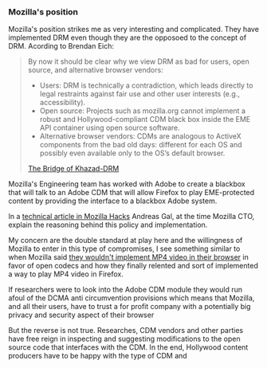### Mozilla's position

Mozilla's position strikes me as very interesting and complicated. They have implemented DRM even though they are the opposoed to the concept of DRM. Acording to Brendan Eich:

> By now it should be clear why we view DRM as bad for users, open source, and alternative browser vendors:
>
> * Users: DRM is technically a contradiction, which leads directly to legal restraints against fair use and other user interests (e.g., accessibility).
> * Open source: Projects such as mozilla.org cannot implement a robust and Hollywood-compliant CDM black box inside the EME API container using open source software.
> * Alternative browser vendors: CDMs are analogous to ActiveX components from the bad old days: different for each OS and possibly even available only to the OS’s default browser.
>
> [The Bridge of Khazad-DRM](https://brendaneich.com/2013/10/the-bridge-of-khazad-drm/)


Mozilla's Engineering team has worked with Adobe to create a blackbox that will talk to an Adobe CDM that will allow Firefox to play EME-protected content by providing the interface to a blackbox Adobe system.

In a [technical article in Mozilla Hacks](https://hacks.mozilla.org/2014/05/reconciling-mozillas-mission-and-w3c-eme/) Andreas Gal, at the time Mozilla CTO, explain the reasoning behind this policy and implementation.

My concern are the double standard at play here and the willingness of Mozilla to enter in this type of compromises, I see something similar to when Mozilla said [they wouldn't implement MP4 video in their browser](https://robert.ocallahan.org/2010/01/video-freedom-and-mozilla_23.html) in favor of open codecs and how they finally relented and sort of implemented a way to play MP4 video in Firefox.

If researchers were to look into the Adobe CDM module they would run afoul of the DCMA anti circumvention provisions which means that Mozilla, and all their users, have to trust a for profit company with a potentially big privacy and security aspect of their browser

But the reverse is not true. Researches, CDM vendors and other parties have free reign in inspecting and suggesting modifications to the open source code that interfaces with the CDM. In the end, Hollywood content producers have to be happy with the type of CDM and
